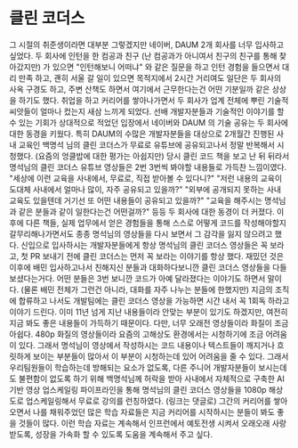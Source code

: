 # 클린 코더스

그 시절의 취준생이라면 대부분 그렇겠지만 네이버, DAUM 2개 회사를 너무 입사하고 싶었다.
두 회사에 인턴을 한 컴공과 친구 (난 컴공과가 아니여서 친구의 친구를 통해 찾아갔지만) 가 있으면 "인턴해보니 어떠냐" 와 같은 질문을 하고 인턴 경험을 들으면서 대리 만족 하고,
괜히 서울 갈 일이 있으면 목적지에서 2시간 거리여도 일단은 두 회사의 사옥 구경도 하고, 주변 산책도 하면서 여기에서 근무한다는건 어떤 기분일까 같은 상상을 하기도 했다.
취업을 하고 커리어를 쌓아나가면서 두 회사가 업계 전체에 뿌린 기술적 씨앗들이 얼마나 컸는지 새삼 느끼게 되었다.
선배 개발자분들과 기술적인 이야기를 할 수 있는 기회가 상대적으로 적었던 입장에서 네이버와 DAUM 의 기술 공유는 두 회사에 대한 동경을 키웠다.
특히 DAUM의 수많은 개발자분들을 대상으로 2개월간 진행된 사내 교육인 백명석 님의 클린 코더스가 무료로 유튜브에 공유되고나서 정말 반복해서 시청했다.
(요즘의 엉클밥에 대한 평가는 아쉽지만) 
당시 클린 코드 책을 보고 난 뒤 뒤라서 명석님의 클린 코더스 유튜브 영상들은 2번 3번씩 봐야할 내용들로 가득찬 느낌이였다.
"세상에 이런 교육을 사내에서, 무료로, 직접 받아볼 수 있다니?" 
"저런 내용의 교육이 도대체 사내에서 얼마나 많이, 자주 공유되고 있을까?" 
"외부에 공개되지 못하는 사내 교육도 있을텐데 거기선 또 어떤 내용들이 공유되고 있을까?"
"교육을 해주시는 명석님과 같은 분들과 같이 일한다는건 어떤걸까?"
등등 
두 회사에 대한 동경이 더 커졌다.
이후에 다른 책들, 실제 업무에서 얻은 경험들을 통해 스스로 어떻게 코드를 작성해야할지 갈무리해나가면서도 종종 명석님의 영상들을 다시 보면서 그 감각을 잃지 않으려고 했다.
신입으로 입사하시는 개발자분들에게 항상 명석님의 클린 코더스 영상들은 꼭 보라고, 첫 PR 보내기 전에 클린 코더스는 먼저 꼭 보라는 이야기를 항상 했다.
재밌던 것은 이후에 배민 입사하고나서 친해지신 분들과 대화하다보니깐 클린 코더스 영상들을 다들 보셨다는거다.
어떤 분들은 3번 보니깐 코드가 아예 달라졌다는 이야기도 하면서 말이다.
(물론 배민 전체가 그런건 아니라, 대화를 자주 나누는 분들에 한했지만)
지금의 조직에 합류하고 나서도 개발팀에는 클린 코더스 영상을 가능하면 시간 내서 꼭 1회독 하라고 이야기 드린다.
이미 11년 넘게 지난 내용들이라 안맞는 부분이 있기도 하겠지만,
여전히 지금 봐도 좋은 내용들이 가득하기 때문이다.
다만, 너무 오래전 영상들이라 화질이 조금 아쉽다.
480p 화질의 영상들이라 요즘의 고해상도 환경에서는 시청하기에 조금 어려움이 있다.
그래서 명석님이 영상에서 작성하시는 코드 내용이나 텍스트들이 깨지거나 흐릿하게 보이는 부분들이 많아서 이 부분이 시청하는데 있어 어려움을 줄 수 있다.
그래서 우리팀원들이 학습하는데 방해되는 요소가 없도록, 다른 주니어 개발자분들이 보시는데도 불편함이 없도록 하기 위해 백명석님께 허락을 받아 사내에서 자체적으로 구축한 AI 기반 영상 업스케일링 파이프라인을 통해 명석님의 클린 코더스 영상들을 1080p 해상도로 업스케일링해서 무료로 강의를 런칭하였다.
(링크는 댓글로)
그간의 커리어를 쌓아오면서 나를 채워주었던 많은 학습 자료들은 지금 커리어를 시작하시는 분들이 봐도 좋을 것들이 많다.
이런 학습 자료는 계속해서 인프런에서 예토전생 시켜서 오래오래 사랑받도록, 성장을 가속화 할 수 있도록 도움을 계속해서 주고 싶다.